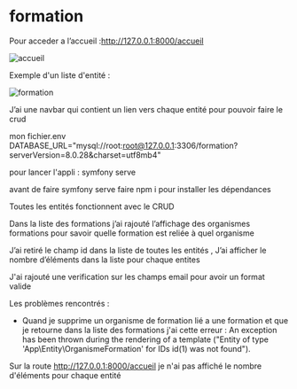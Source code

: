 # formation

Pour acceder a l’accueil :http://127.0.0.1:8000/accueil

![accueil](https://user-images.githubusercontent.com/45538763/170659125-8e62699d-e777-48d1-8e21-5451c61e687f.png)

Exemple d'un liste d'entité :

![formation](https://user-images.githubusercontent.com/45538763/170654192-43562543-24e8-4478-a188-28cfb1057937.png)

J’ai une navbar qui contient un lien vers chaque entité pour pouvoir faire le crud 

mon fichier.env DATABASE_URL="mysql://root:root@127.0.0.1:3306/formation?serverVersion=8.0.28&charset=utf8mb4"

pour lancer l'appli : symfony serve 

avant de faire symfony serve  faire npm i pour installer les dépendances 

Toutes les entités fonctionnent avec le CRUD 

Dans la liste des formations j’ai rajouté l’affichage des organismes formations pour savoir quelle formation est reliée à quel organisme

J’ai retiré le champ id dans la liste de toutes les entités , J’ai afficher le nombre d’éléments dans la liste pour chaque entites 

J'ai rajouté une verification sur les champs email pour avoir un format valide 

Les problèmes rencontrés :
- Quand je supprime un organisme de formation lié a une formation et que je retourne dans la liste des formations j'ai cette erreur :
An exception has been thrown during the rendering of a template ("Entity of type 'App\Entity\OrganismeFormation' for IDs id(1) was not found").

Sur la route http://127.0.0.1:8000/accueil je n'ai pas affiché le nombre d'éléments pour chaque entité 

